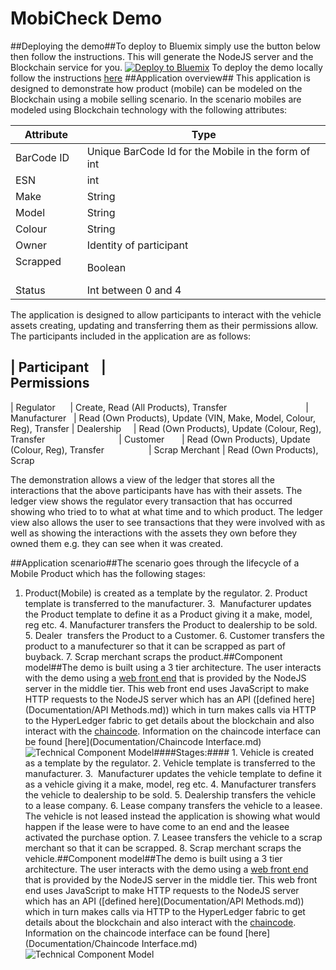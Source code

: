 # MobiCheck Demo
##Deploying the demo##To deploy to Bluemix simply use the button below then follow the instructions. This will generate the NodeJS server and the Blockchain service for you.
[![Deploy to Bluemix](https://bluemix.net/deploy/button.png)](https://bluemix.net/deploy?repository=https://github.com/IBM-Blockchain/car-lease-demo.git)
To deploy the demo locally follow the instructions [here](Documentation/Installation%20Guide.md#deploying-locally)
##Application overview##
This application is designed to demonstrate how product (mobile) can be modeled on the Blockchain using a mobile selling scenario. In the scenario mobiles are modeled using Blockchain technology with the following attributes:

| Attribute     | Type
|-------------  | ---------------------------------------------------------------------------------|
|BarCode ID     | Unique BarCode Id for the Mobile in the form of int                              |
|ESN            | int                                                                              |
|Make           | String                                                                           |
|Model          | String                                                                           |
|Colour         | String                                                                           |
|Owner          | Identity of participant                                                          |
|Scrapped       | Boolean                                                                          |
|Status         | Int between 0 and 4                                                              |

The application is designed to allow participants to interact with the vehicle assets creating, updating and transferring them as their permissions allow. The participants included in the application are as follows:

| Participant    | Permissions                                                         
---------------------------------------
| Regulator      | Create, Read (All Products), Transfer                               
| Manufacturer   | Read (Own Products), Update (VIN, Make, Model, Colour, Reg), Transfer
| Dealership     | Read (Own Products), Update (Colour, Reg), Transfer                              
| Customer       | Read (Own Products), Update (Colour, Reg), Transfer                  
| Scrap Merchant | Read (Own Products), Scrap                         

The demonstration allows a view of the ledger that stores all the interactions that the above participants have has with their assets. The ledger view shows the regulator every transaction that has occurred showing who tried to to what at what time and to which product. The ledger view also allows the user to see transactions that they were involved with as well as showing the interactions with the assets they own before they owned them e.g. they can see when it was created.

##Application scenario##The scenario goes through the lifecycle of a Mobile Product which has the following stages:
1. Product(Mobile) is created as a template by the regulator. 2. Product template is transferred to the manufacturer. 3.  Manufacturer updates the Product template to define it as a Product giving it a make, model, reg etc. 4. Manufacturer transfers the Product to dealership to be sold. 5. Dealer  transfers the Product to a Customer. 6. Customer transfers the product to a manufecturer so that it can be scrapped as part of buyback. 7. Scrap merchant scraps the product.##Component model##The demo is built using a 3 tier architecture. The user interacts with the demo using a [web front end](Documentation/Client%20Side.md) that is provided by the NodeJS server in the middle tier. This web front end uses JavaScript to make HTTP requests to the NodeJS server which has an API ([defined here](Documentation/API Methods.md)) which in turn makes calls via HTTP to the HyperLedger fabric to get details about the blockchain and also interact with the [chaincode](Chaincode/src/vehicle_code/vehicles.go). Information on the chaincode interface can be found [here](Documentation/Chaincode Interface.md)![Technical Component Model](/Images/Technical_Component_Model.png)####Stages:#### 1. Vehicle is created as a template by the regulator. 2. Vehicle template is transferred to the manufacturer. 3.  Manufacturer updates the vehicle template to define it as a vehicle giving it a make, model, reg etc. 4. Manufacturer transfers the vehicle to dealership to be sold. 5. Dealership transfers the vehicle to a lease company. 6. Lease company transfers the vehicle to a leasee. The vehicle is not leased instead the application is showing what would happen if the lease were to have come to an end and the leasee activated the purchase option. 7. Leasee transfers the vehicle to a scrap merchant so that it can be scrapped. 8. Scrap merchant scraps the vehicle.##Component model##The demo is built using a 3 tier architecture. The user interacts with the demo using a [web front end](Documentation/Client%20Side.md) that is provided by the NodeJS server in the middle tier. This web front end uses JavaScript to make HTTP requests to the NodeJS server which has an API ([defined here](Documentation/API Methods.md)) which in turn makes calls via HTTP to the HyperLedger fabric to get details about the blockchain and also interact with the [chaincode](Chaincode/src/vehicle_code/vehicles.go). Information on the chaincode interface can be found [here](Documentation/Chaincode Interface.md)![Technical Component Model](/Images/Technical_Component_Model.png)
